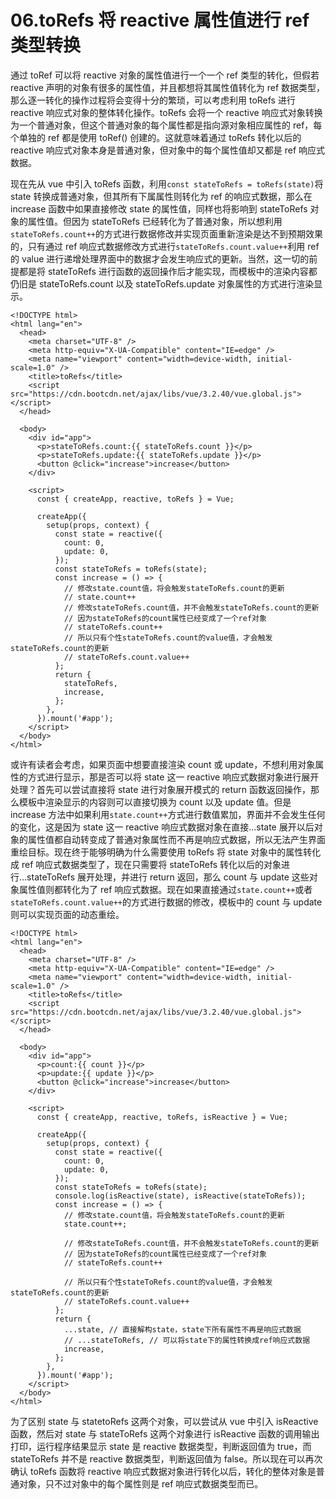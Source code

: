 # 06.toRefs 将 reactive 属性值进行 ref 类型转换

通过 toRef 可以将 reactive 对象的属性值进行一个一个 ref 类型的转化，但假若 reactive 声明的对象有很多的属性值，并且都想将其属性值转化为 ref 数据类型，那么逐一转化的操作过程将会变得十分的繁琐，可以考虑利用 toRefs 进行 reactive 响应式对象的整体转化操作。toRefs 会将一个 reactive 响应式对象转换为一个普通对象，但这个普通对象的每个属性都是指向源对象相应属性的 ref，每个单独的 ref 都是使用 toRef() 创建的。这就意味着通过 toRefs 转化以后的 reactive 响应式对象本身是普通对象，但对象中的每个属性值却又都是 ref 响应式数据。

现在先从 vue 中引入 toRefs 函数，利用`const stateToRefs = toRefs(state)`将 state 转换成普通对象，但其所有下属属性则转化为 ref 的响应式数据，那么在 increase 函数中如果直接修改 state 的属性值，同样也将影响到 stateToRefs 对象的属性值。但因为 stateToRefs 已经转化为了普通对象，所以想利用`stateToRefs.count++`的方式进行数据修改并实现页面重新渲染是达不到预期效果的，只有通过 ref 响应式数据修改方式进行`stateToRefs.count.value++`利用 ref 的 value 进行递增处理界面中的数据才会发生响应式的更新。当然，这一切的前提都是将 stateToRefs 进行函数的返回操作后才能实现，而模板中的渲染内容都仍旧是 stateToRefs.count 以及 stateToRefs.update 对象属性的方式进行渲染显示。

```vue
<!DOCTYPE html>
<html lang="en">
  <head>
    <meta charset="UTF-8" />
    <meta http-equiv="X-UA-Compatible" content="IE=edge" />
    <meta name="viewport" content="width=device-width, initial-scale=1.0" />
    <title>toRefs</title>
    <script src="https://cdn.bootcdn.net/ajax/libs/vue/3.2.40/vue.global.js"></script>
  </head>

  <body>
    <div id="app">
      <p>stateToRefs.count:{{ stateToRefs.count }}</p>
      <p>stateToRefs.update:{{ stateToRefs.update }}</p>
      <button @click="increase">increase</button>
    </div>

    <script>
      const { createApp, reactive, toRefs } = Vue;

      createApp({
        setup(props, context) {
          const state = reactive({
            count: 0,
            update: 0,
          });
          const stateToRefs = toRefs(state);
          const increase = () => {
            // 修改state.count值，将会触发stateToRefs.count的更新
            // state.count++
            // 修改stateToRefs.count值，并不会触发stateToRefs.count的更新
            // 因为stateToRefs的count属性已经变成了一个ref对象
            // stateToRefs.count++
            // 所以只有个性stateToRefs.count的value值，才会触发stateToRefs.count的更新
            // stateToRefs.count.value++
          };
          return {
            stateToRefs,
            increase,
          };
        },
      }).mount('#app');
    </script>
  </body>
</html>
```

或许有读者会考虑，如果页面中想要直接渲染 count 或 update，不想利用对象属性的方式进行显示，那是否可以将 state 这一 reactive 响应式数据对象进行展开处理？首先可以尝试直接将 state 进行对象展开模式的 return 函数返回操作，那么模板中渲染显示的内容则可以直接切换为 count 以及 update 值。但是 increase 方法中如果利用`state.count++`方式进行数值累加，界面并不会发生任何的变化，这是因为 state 这一 reactive 响应式数据对象在直接...state 展开以后对象的属性值都自动转变成了普通对象属性而不再是响应式数据，所以无法产生界面重绘目标。现在终于能够明确为什么需要使用 toRefs 将 state 对象中的属性转化成 ref 响应式数据类型了，现在只需要将 stateToRefs 转化以后的对象进行...stateToRefs 展开处理，并进行 return 返回，那么 count 与 update 这些对象属性值则都转化为了 ref 响应式数据。现在如果直接通过`state.count++`或者`stateToRefs.count.value++`的方式进行数据的修改，模板中的 count 与 update 则可以实现页面的动态重绘。

```vue
<!DOCTYPE html>
<html lang="en">
  <head>
    <meta charset="UTF-8" />
    <meta http-equiv="X-UA-Compatible" content="IE=edge" />
    <meta name="viewport" content="width=device-width, initial-scale=1.0" />
    <title>toRefs</title>
    <script src="https://cdn.bootcdn.net/ajax/libs/vue/3.2.40/vue.global.js"></script>
  </head>

  <body>
    <div id="app">
      <p>count:{{ count }}</p>
      <p>update:{{ update }}</p>
      <button @click="increase">increase</button>
    </div>

    <script>
      const { createApp, reactive, toRefs, isReactive } = Vue;

      createApp({
        setup(props, context) {
          const state = reactive({
            count: 0,
            update: 0,
          });
          const stateToRefs = toRefs(state);
          console.log(isReactive(state), isReactive(stateToRefs));
          const increase = () => {
            // 修改state.count值，将会触发stateToRefs.count的更新
            state.count++;

            // 修改stateToRefs.count值，并不会触发stateToRefs.count的更新
            // 因为stateToRefs的count属性已经变成了一个ref对象
            // stateToRefs.count++

            // 所以只有个性stateToRefs.count的value值，才会触发stateToRefs.count的更新
            // stateToRefs.count.value++
          };
          return {
            ...state, // 直接解构state，state下所有属性不再是响应式数据
            // ...stateToRefs, // 可以将state下的属性转换成ref响应式数据
            increase,
          };
        },
      }).mount('#app');
    </script>
  </body>
</html>
```

为了区别 state 与 statetoRefs 这两个对象，可以尝试从 vue 中引入 isReactive 函数，然后对 state 与 stateToRefs 这两个对象进行 isReactive 函数的调用输出打印，运行程序结果显示 state 是 reactive 数据类型，判断返回值为 true，而 stateToRefs 并不是 reactive 数据类型，判断返回值为 false。所以现在可以再次确认 toRefs 函数将 reactive 响应式数据对象进行转化以后，转化的整体对象是普通对象，只不过对象中的每个属性则是 ref 响应式数据类型而已。
